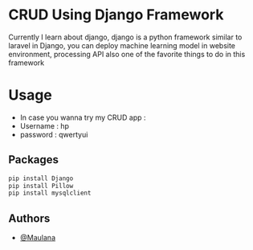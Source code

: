 # CRUD Using Django Framework
Currently I learn about django, django is a python framework similar to laravel
in Django, you can deploy machine learning model in website environment, processing API also one of the favorite things to do in this framework

# Usage
- In case you wanna try my CRUD app :
- Username : hp
- password : qwertyui


## Packages

```python
pip install Django
pip install Pillow
pip install mysqlclient

```


## Authors

- [@Maulana](https://www.github.com/tsaqifmaulana444)

